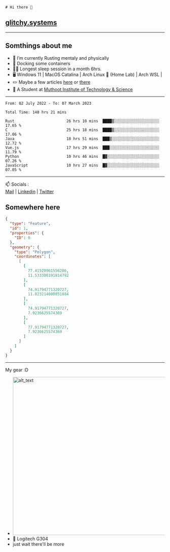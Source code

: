 ```
# Hi there 👋
```
## [glitchy.systems](https://glitchy.systems)
---

## Somthings about me



- 🌱 I’m currently Rusting mentaly and physically
- 🐋 Docking some containers
- 😶‍🌫️ Longest sleep session in a month 6hrs.
- 🖥️ Windows 11 | MacOS Catalina | Arch Linux 🦩 (Home Lab) | Arch WSL |
- ✏️ Maybe a few articles [here](https://medium.com/@advaithnarayanan8) or [there](https://medium.com/@advaithnarayanan8)
- 📑 A Student at [Muthoot Institute of Technology & Science](https://mgmits.ac.in/)



---

<!--START_SECTION:waka-->

```text
From: 02 July 2022 - To: 07 March 2023

Total Time: 148 hrs 21 mins

Rust                       26 hrs 10 mins  ████▒░░░░░░░░░░░░░░░░░░░░   17.65 %
C                          25 hrs 18 mins  ████▒░░░░░░░░░░░░░░░░░░░░   17.06 %
Java                       18 hrs 51 mins  ███▒░░░░░░░░░░░░░░░░░░░░░   12.72 %
Vue.js                     17 hrs 29 mins  ███░░░░░░░░░░░░░░░░░░░░░░   11.79 %
Python                     10 hrs 46 mins  █▓░░░░░░░░░░░░░░░░░░░░░░░   07.26 %
JavaScript                 10 hrs 27 mins  █▓░░░░░░░░░░░░░░░░░░░░░░░   07.05 %
```

<!--END_SECTION:waka-->

---

📫 Socials :<br>
[Mail](mailto:advaithnarayanan8@gmail.com) | [Linkedin](https://www.linkedin.com/in/advaith-narayanan-a72152214/) | [Twitter](https://twitter.com/advaithnarayan)

## Somewhere here

```geojson
{
  "type": "Feature",
  "id": 1,
  "properties": {
    "ID": 0
  },
  "geometry": {
    "type": "Polygon",
    "coordinates": [
      [
        [
          77.41528961556286,
          11.533300191814792
        ],
        [
          74.91794771320727,
          11.823214080851884
        ],
        [
          74.91794771320727,
          7.9236625574369
        ],
        [
          77.91794771320727,
          7.9236625574369
        ]
      ]
    ]
  }
}
```


--- 
My gear :D

- [<img alt="alt_text" width="500px" src="https://valid.x86.fr/cache/banner/xv24bv-6.png" />](https://valid.x86.fr/xv24bv)
- 🐁 Logitech G304
- just wait there'll be more

